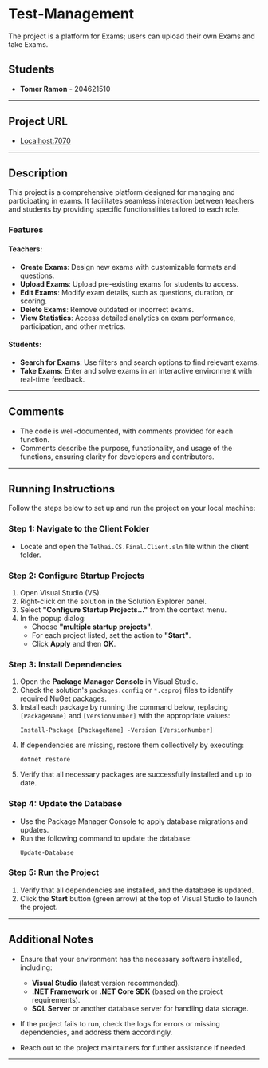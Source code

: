 # Test-Management
The project is a platform for Exams; users can upload their own Exams and take Exams.

## Students

- **Tomer Ramon** - 204621510

---

## Project URL

- [Localhost:7070](http://localhost:7070)

---

## Description

This project is a comprehensive platform designed for managing and participating in exams. It facilitates seamless interaction between teachers and students by providing specific functionalities tailored to each role.

### Features

#### Teachers:

- **Create Exams**: Design new exams with customizable formats and questions.
- **Upload Exams**: Upload pre-existing exams for students to access.
- **Edit Exams**: Modify exam details, such as questions, duration, or scoring.
- **Delete Exams**: Remove outdated or incorrect exams.
- **View Statistics**: Access detailed analytics on exam performance, participation, and other metrics.

#### Students:

- **Search for Exams**: Use filters and search options to find relevant exams.
- **Take Exams**: Enter and solve exams in an interactive environment with real-time feedback.

---

## Comments

- The code is well-documented, with comments provided for each function.
- Comments describe the purpose, functionality, and usage of the functions, ensuring clarity for developers and contributors.

---

## Running Instructions

Follow the steps below to set up and run the project on your local machine:

### Step 1: Navigate to the Client Folder

- Locate and open the `Telhai.CS.Final.Client.sln` file within the client folder.

### Step 2: Configure Startup Projects

1. Open Visual Studio (VS).
2. Right-click on the solution in the Solution Explorer panel.
3. Select **"Configure Startup Projects..."** from the context menu.
4. In the popup dialog:
   - Choose **"multiple startup projects"**.
   - For each project listed, set the action to **"Start"**.
   - Click **Apply** and then **OK**.

### Step 3: Install Dependencies

1. Open the **Package Manager Console** in Visual Studio.
2. Check the solution's `packages.config` or `*.csproj` files to identify required NuGet packages.
3. Install each package by running the command below, replacing `[PackageName]` and `[VersionNumber]` with the appropriate values:
   ```
   Install-Package [PackageName] -Version [VersionNumber]
   ```
4. If dependencies are missing, restore them collectively by executing:
   ```
   dotnet restore
   ```
5. Verify that all necessary packages are successfully installed and up to date.

### Step 4: Update the Database

- Use the Package Manager Console to apply database migrations and updates.
- Run the following command to update the database:
  ```
  Update-Database
  ```

### Step 5: Run the Project

1. Verify that all dependencies are installed, and the database is updated.
2. Click the **Start** button (green arrow) at the top of Visual Studio to launch the project.

---

## Additional Notes

- Ensure that your environment has the necessary software installed, including:

  - **Visual Studio** (latest version recommended).
  - **.NET Framework** or **.NET Core SDK** (based on the project requirements).
  - **SQL Server** or another database server for handling data storage.

- If the project fails to run, check the logs for errors or missing dependencies, and address them accordingly.

- Reach out to the project maintainers for further assistance if needed.

---

